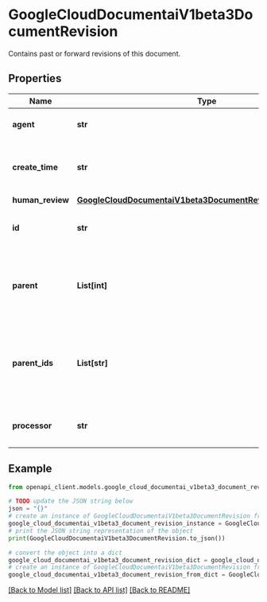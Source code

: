 # GoogleCloudDocumentaiV1beta3DocumentRevision

Contains past or forward revisions of this document.

## Properties

Name | Type | Description | Notes
------------ | ------------- | ------------- | -------------
**agent** | **str** | If the change was made by a person specify the name or id of that person. | [optional] 
**create_time** | **str** | The time that the revision was created, internally generated by doc proto storage at the time of create. | [optional] 
**human_review** | [**GoogleCloudDocumentaiV1beta3DocumentRevisionHumanReview**](GoogleCloudDocumentaiV1beta3DocumentRevisionHumanReview.md) |  | [optional] 
**id** | **str** | Id of the revision, internally generated by doc proto storage. Unique within the context of the document. | [optional] 
**parent** | **List[int]** | The revisions that this revision is based on. This can include one or more parent (when documents are merged.) This field represents the index into the &#x60;revisions&#x60; field. | [optional] 
**parent_ids** | **List[str]** | The revisions that this revision is based on. Must include all the ids that have anything to do with this revision - eg. there are &#x60;provenance.parent.revision&#x60; fields that index into this field. | [optional] 
**processor** | **str** | If the annotation was made by processor identify the processor by its resource name. | [optional] 

## Example

```python
from openapi_client.models.google_cloud_documentai_v1beta3_document_revision import GoogleCloudDocumentaiV1beta3DocumentRevision

# TODO update the JSON string below
json = "{}"
# create an instance of GoogleCloudDocumentaiV1beta3DocumentRevision from a JSON string
google_cloud_documentai_v1beta3_document_revision_instance = GoogleCloudDocumentaiV1beta3DocumentRevision.from_json(json)
# print the JSON string representation of the object
print(GoogleCloudDocumentaiV1beta3DocumentRevision.to_json())

# convert the object into a dict
google_cloud_documentai_v1beta3_document_revision_dict = google_cloud_documentai_v1beta3_document_revision_instance.to_dict()
# create an instance of GoogleCloudDocumentaiV1beta3DocumentRevision from a dict
google_cloud_documentai_v1beta3_document_revision_from_dict = GoogleCloudDocumentaiV1beta3DocumentRevision.from_dict(google_cloud_documentai_v1beta3_document_revision_dict)
```
[[Back to Model list]](../README.md#documentation-for-models) [[Back to API list]](../README.md#documentation-for-api-endpoints) [[Back to README]](../README.md)


